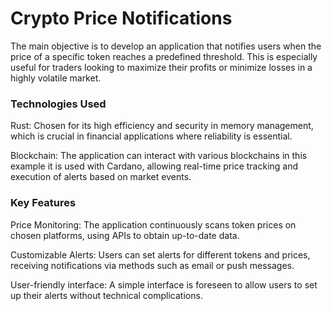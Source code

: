 # Crypto Price Notifications
The main objective is to develop an application that notifies users when the price of a specific token reaches a predefined threshold. This is especially useful for traders looking to maximize their profits or minimize losses in a highly volatile market.

### Technologies Used

Rust: Chosen for its high efficiency and security in memory management, which is crucial in financial applications where reliability is essential.

Blockchain: The application can interact with various blockchains in this example it is used with Cardano, allowing real-time price tracking and execution of alerts based on market events.

### Key Features

Price Monitoring: The application continuously scans token prices on chosen platforms, using APIs to obtain up-to-date data.

Customizable Alerts: Users can set alerts for different tokens and prices, receiving notifications via methods such as email or push messages.

User-friendly interface: A simple interface is foreseen to allow users to set up their alerts without technical complications.
